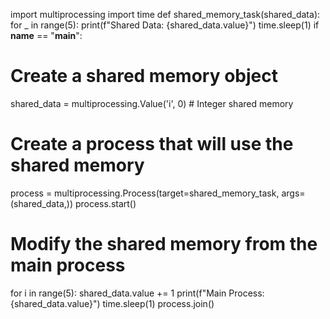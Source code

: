 import multiprocessing
import time
def shared_memory_task(shared_data):
 for _ in range(5):
  print(f"Shared Data: {shared_data.value}")
 time.sleep(1)
if __name__ == "__main__":
 # Create a shared memory object
 shared_data = multiprocessing.Value('i', 0) # Integer shared memory
 # Create a process that will use the shared memory
 process = multiprocessing.Process(target=shared_memory_task, args=(shared_data,))
 process.start()
 # Modify the shared memory from the main process
 for i in range(5):
  shared_data.value += 1
  print(f"Main Process: {shared_data.value}")
 time.sleep(1)
 process.join()
